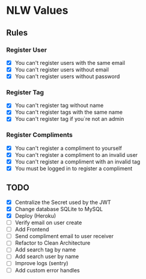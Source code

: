 # NLW Values

## Rules

### Register User

- [x] You can't register users with the same email
- [x] You can't register users without email
- [x] You can't register users without password

### Register Tag

- [x] You can't register tag without name
- [x] You can't register tags with the same name
- [x] You can't register tag if you`re not an admin

### Register Compliments

- [x] You can't register a compliment to yourself
- [x] You can't register a compliment to an invalid user
- [x] You can't register a compliment with an invalid tag
- [x] You must be logged in to register a compliment

## TODO

- [x] Centralize the Secret used by the JWT
- [x] Change database SQLite to MySQL
- [x] Deploy (Heroku)
- [ ] Verify email on user create
- [ ] Add Frontend
- [ ] Send compliment email to user receiver
- [ ] Refactor to Clean Architecture
- [ ] Add search tag by name
- [ ] Add search user by name
- [ ] Improve logs (sentry)
- [ ] Add custom error handles
